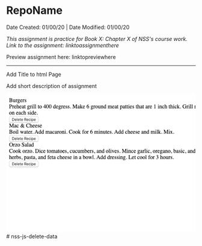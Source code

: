 # RepoName
Date Created: 01/00/20 | Date Modified: 01/00/20

<!-- [![Netlify Status]]() -->

*This assignment is practice for Book X: Chapter X of NSS's course work. Link to the assignment: linktoassignmenthere*

Preview assignment here: linktopreviewhere
***
Add Title to html Page

Add short description of assignment

![](screenshot.png)# nss-js-delete-data
